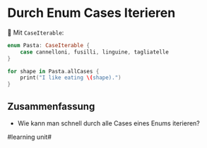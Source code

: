 # Durch Enum Cases Iterieren
🔁
Mit `CaseIterable`:

```swift
enum Pasta: CaseIterable {
	case cannelloni, fusilli, linguine, tagliatelle
}
```

```swift
for shape in Pasta.allCases {
	print("I like eating \(shape).")
}
```

## Zusammenfassung
- Wie kann man schnell durch alle Cases eines Enums iterieren?

#learning unit#